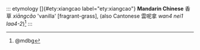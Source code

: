 ::: etymology
[]{#ety:xiangcao label="ety:xiangcao"} **Mandarin Chinese** 香草
*xiāngcǎo* 'vanilla' \[fragrant-grass\], (also Cantonese 雲呢拿 *wan4
nei1 laa4-2*)[^1]
:::

[^1]: @mdbg
